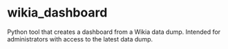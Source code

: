 # wikia_dashboard
Python tool that creates a dashboard from a Wikia data dump. Intended for administrators with access to the latest data dump.
